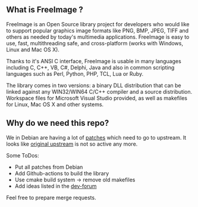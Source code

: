 What is FreeImage ?
-----------------------------------------------------------------------------
FreeImage is an Open Source library project for developers who would like to support popular graphics image formats like PNG, BMP, JPEG, TIFF and others as needed by today's multimedia applications.
FreeImage is easy to use, fast, multithreading safe, and cross-platform (works with Windows, Linux and Mac OS X).

Thanks to it's ANSI C interface, FreeImage is usable in many languages including C, C++, VB, C#, Delphi, Java and also in common scripting languages such as Perl, Python, PHP, TCL, Lua or Ruby.

The library comes in two versions: a binary DLL distribution that can be linked against any WIN32/WIN64 C/C++ compiler and a source distribution.
Workspace files for Microsoft Visual Studio provided, as well as makefiles for Linux, Mac OS X and other systems.


Why do we need this repo?
-----------------------------------------------------------------------------

We in Debian are having a lot of [patches](https://salsa.debian.org/science-team/freeimage/-/tree/debian/sid/debian/patches)
which need to go to upstream. It looks like [original upstream](https://sourceforge.net/p/freeimage/svn/HEAD/tree/) is not so active any more.

Some ToDos:

- Put all patches from Debian
- Add Github-actions to build the library
- Use cmake build system -> remove old makefiles
- Add ideas listed in the [dev-forum](https://sourceforge.net/p/freeimage/discussion/36109/)

Feel free to prepare merge requests.